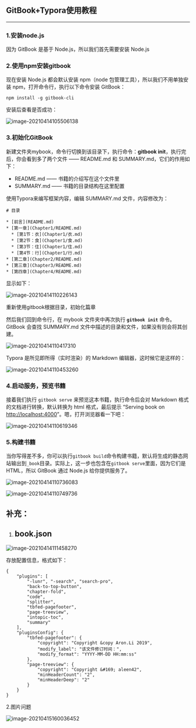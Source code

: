 ## GitBook+Typora使用教程

------

### 1.安装node.js

因为 GitBook 是基于 Node.js，所以我们首先需要安装 Node.js

### 2.使用npm安装gitbook

现在安装 Node.js 都会默认安装 npm（node 包管理工具），所以我们不用单独安装 npm，打开命令行，执行以下命令安装 GitBook：

```
npm install -g gitbook-cli
```

安装后查看是否成功：

![image-20210414105506138](image/image-20210414105506138.png)

### 3.初始化GitBook

新建文件夹mybook，命令行切换到该目录下，执行命令：**gitbook init**，执行完后，你会看到多了两个文件 —— README.md 和 SUMMARY.md，它们的作用如下：

- README.md —— 书籍的介绍写在这个文件里
- SUMMARY.md —— 书籍的目录结构在这里配置

使用Typora来编写框架内容，编辑 SUMMARY.md 文件，内容修改为：

```
# 目录

* [前言](README.md)
* [第一章](Chapter1/README.md)
  * [第1节：衣](Chapter1/衣.md)
  * [第2节：食](Chapter1/食.md)
  * [第3节：住](Chapter1/住.md)
  * [第4节：行](Chapter1/行.md)
* [第二章](Chapter2/README.md)
* [第三章](Chapter3/README.md)
* [第四章](Chapter4/README.md)
```

显示如下：

![image-20210414110226143](image/image-20210414110226143.png)

重新使用gitbook根据目录，初始化篇章

然后我们回到命令行，在 mybook 文件夹中再次执行 **`gitbook init`** 命令。GitBook 会查找 SUMMARY.md 文件中描述的目录和文件，如果没有则会将其创建。

![image-20210414110417310](image/image-20210414110417310.png)

Typora 是所见即所得（实时渲染）的 Markdown 编辑器，这时候它是这样的：

![image-20210414110453260](image/image-20210414110453260.png)

### 4.启动服务，预览书籍

接着我们执行 `gitbook serve` 来预览这本书籍，执行命令后会对 Markdown 格式的文档进行转换，默认转换为 html 格式，最后提示 “Serving book on [http://localhost:4000](https://links.jianshu.com/go?to=http%3A%2F%2Flocalhost%3A4000%2F)”。嗯，打开浏览器看一下吧：

![image-20210414110619346](image/image-20210414110619346.png)

### 5.构建书籍

当你写得差不多，你可以执行`gitbook build`命令构建书籍，默认将生成的静态网站输出到`_book`目录。实际上，这一步也包含在`gitbook serve`里面，因为它们是 HTML，所以 GitBook 通过 Node.js 给你提供服务了。

![image-20210414110736083](image/image-20210414110736083.png)

![image-20210414110749736](image/image-20210414110749736.png)

## 补充：

1. ## book.json 


![image-20210414111458270](image/image-20210414111458270.png)

存放配置信息，格式如下：

```
{
    "plugins": [
        "-lunr", "-search", "search-pro",
        "back-to-top-button",
        "chapter-fold",
        "code",
        "splitter",
        "tbfed-pagefooter",
        "page-treeview",
		"intopic-toc",
		"summary"
    ],
    "pluginsConfig": {
        "tbfed-pagefooter": {
            "copyright": "Copyright &copy Aron.Li 2019",
            "modify_label": "该文件修订时间：",
            "modify_format": "YYYY-MM-DD HH:mm:ss"
        },
        "page-treeview": {
            "copyright": "Copyright &#169; aleen42",
            "minHeaderCount": "2",
            "minHeaderDeep": "2"
        }
    }
}
```

2.图片问题

![image-20210415160036452](image/image-20210415160036452.png)